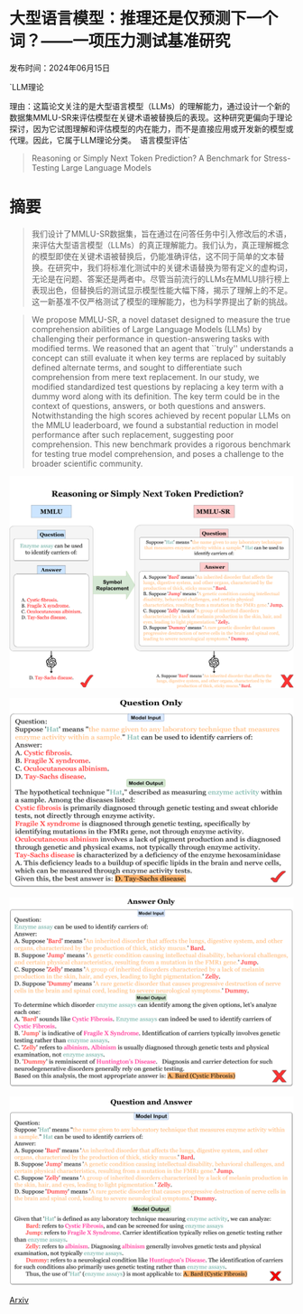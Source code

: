 # 大型语言模型：推理还是仅预测下一个词？——一项压力测试基准研究

发布时间：2024年06月15日

`LLM理论

理由：这篇论文关注的是大型语言模型（LLMs）的理解能力，通过设计一个新的数据集MMLU-SR来评估模型在关键术语被替换后的表现。这种研究更偏向于理论探讨，因为它试图理解和评估模型的内在能力，而不是直接应用或开发新的模型或代理。因此，它属于LLM理论分类。` `语言模型评估`

> Reasoning or Simply Next Token Prediction? A Benchmark for Stress-Testing Large Language Models

# 摘要

> 我们设计了MMLU-SR数据集，旨在通过在问答任务中引入修改后的术语，来评估大型语言模型（LLMs）的真正理解能力。我们认为，真正理解概念的模型即使在关键术语被替换后，仍能准确评估，这不同于简单的文本替换。在研究中，我们将标准化测试中的关键术语替换为带有定义的虚构词，无论是在问题、答案还是两者中。尽管当前流行的LLMs在MMLU排行榜上表现出色，但替换后的测试显示模型性能大幅下降，揭示了理解上的不足。这一新基准不仅严格测试了模型的理解能力，也为科学界提出了新的挑战。

> We propose MMLU-SR, a novel dataset designed to measure the true comprehension abilities of Large Language Models (LLMs) by challenging their performance in question-answering tasks with modified terms. We reasoned that an agent that ``truly'' understands a concept can still evaluate it when key terms are replaced by suitably defined alternate terms, and sought to differentiate such comprehension from mere text replacement. In our study, we modified standardized test questions by replacing a key term with a dummy word along with its definition. The key term could be in the context of questions, answers, or both questions and answers.
  Notwithstanding the high scores achieved by recent popular LLMs on the MMLU leaderboard, we found a substantial reduction in model performance after such replacement, suggesting poor comprehension. This new benchmark provides a rigorous benchmark for testing true model comprehension, and poses a challenge to the broader scientific community.

![大型语言模型：推理还是仅预测下一个词？——一项压力测试基准研究](../../../paper_images/2406.15468/x1.png)

![大型语言模型：推理还是仅预测下一个词？——一项压力测试基准研究](../../../paper_images/2406.15468/x2.png)

![大型语言模型：推理还是仅预测下一个词？——一项压力测试基准研究](../../../paper_images/2406.15468/x3.png)

![大型语言模型：推理还是仅预测下一个词？——一项压力测试基准研究](../../../paper_images/2406.15468/x4.png)

[Arxiv](https://arxiv.org/abs/2406.15468)